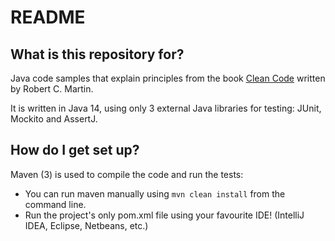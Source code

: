 # README #

## What is this repository for? ##

Java code samples that explain principles from the book [Clean Code](https://www.amazon.com/Clean-Code-Handbook-Software-Craftsmanship/dp/0132350882) written by Robert C. Martin.

It is written in Java 14, using only 3 external Java libraries for testing: JUnit, Mockito and AssertJ.

## How do I get set up? ##

Maven (3) is used to compile the code and run the tests: 

* You can run maven manually using `mvn clean install` from the command line.
* Run the project's only pom.xml file using your favourite IDE! (IntelliJ IDEA, Eclipse, Netbeans, etc.)
